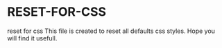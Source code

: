 # RESET-FOR-CSS
reset for css
This file is created to reset all defaults css styles. Hope you will find it usefull.
